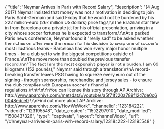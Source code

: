 {
    "title": "Neymar Arrives in Paris with Record Salary",
    "description": "(4 Aug 2017) Neymar insisted that money was not a motivation in deciding to join Paris Saint-Germain and said Friday that he would not be burdened by his 222 million-euro (262 million US dollars) price tag.\r\nThe Brazilian star flew in from Barcelona on a private jet for his official presentation, arriving in a city whose soccer fortunes he is expected to transform.\r\nAt a packed Paris news conference, Neymar found it \"really sad\" to be asked whether the riches on offer were the reason for his decision to swap one of soccer's most illustrious teams - Barcelona has won every major honor multiple times - for a club yet to win the biggest competitions outside of France.\r\nThe move more than doubled the previous transfer record.\r\n\"The fact I am the most expensive player is not a burden. I am 69 kilograms (152 pounds),\" Neymar said through a translator.\r\nA record-breaking transfer leaves PSG having to squeeze every euro out of the signing - through sponsorship, merchandise and jersey sales - to ensure the club complies with European soccer's financial regulations.\r\n\r\n\r\nYou can license this story through AP Archive: http:\/\/www.aparchive.com\/metadata\/youtube\/a5f71f220a789f12d7de0c60048edde0 \r\nFind out more about AP Archive: http:\/\/www.aparchive.com\/HowWeWork",
    "channelid": "123184222",
    "videoid": "123195548",
    "date_created": "1502297910",
    "date_modified": "1508437326",
    "type": "captivate",
    "layout": "channelVideo",
    "url": "\/c1\/neymar-arrives-in-paris-with-record-salary\/123184222-123195548"
}